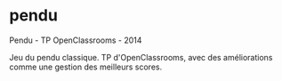 # pendu
Pendu - TP OpenClassrooms - 2014

Jeu du pendu classique. TP d'OpenClassrooms, avec des améliorations comme une gestion des meilleurs scores.

